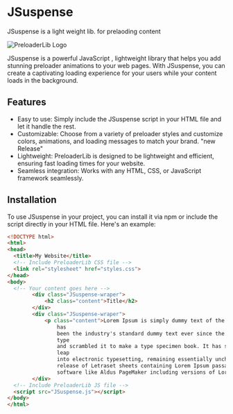 # JSuspense
JSuspense is a light weight lib. for prelaoding content

![PreloaderLib Logo](https://i.ibb.co/Jmt67fj/Screenshot-2023-06-06-at-6-29-04-AM.png)

JSuspense is a powerful JavaScript , lightweight library that helps you add stunning preloader animations to your web pages. With JSuspense, you can create a captivating loading experience for your users while your content loads in the background. 

## Features
- Easy to use: Simply include the JSuspense script in your HTML file and let it handle the rest.
- Customizable: Choose from a variety of preloader styles and customize colors, animations, and loading messages to match your brand. "new Release"
- Lightweight: PreloaderLib is designed to be lightweight and efficient, ensuring fast loading times for your website.
- Seamless integration: Works with any HTML, CSS, or JavaScript framework seamlessly.

## Installation
To use JSuspense in your project, you can install it via npm or include the script directly in your HTML file. Here's an example:

```html
<!DOCTYPE html>
<html>
<head>
  <title>My Website</title>
  <!-- Include PreloaderLib CSS file -->
  <link rel="stylesheet" href="styles.css">
</head>
<body>
  <!-- Your content goes here -->
        <div class="JSuspense-wraper">
            <h2 class="content">Title</h2>
        </div>
        <div class="JSuspense-wraper">
            <p class="content">Lorem Ipsum is simply dummy text of the printing and typesetting industry. Lorem Ipsum
                has
                been the industry's standard dummy text ever since the 1500s, when an unknown printer took a galley of
                type
                and scrambled it to make a type specimen book. It has survived not only five centuries, but also the
                leap
                into electronic typesetting, remaining essentially unchanged. It was popularised in the 1960s with the
                release of Letraset sheets containing Lorem Ipsum passages, and more recently with desktop publishing
                software like Aldus PageMaker including versions of Lorem Ipsum.</p>
        </div>
  <!-- Include PreloaderLib JS file -->
  <script src="JSuspense.js"></script>
</body>
</html>

